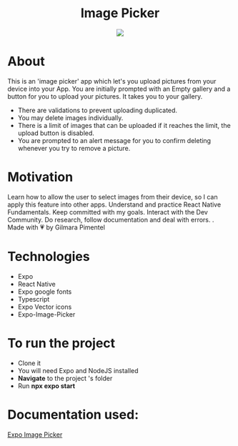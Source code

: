 <div align='center'>
<h1 align="center">Image Picker</h1>



<img src="https://ik.imagekit.io/cnbmdh4b9w/ezgif.com-resize_Z3dOOqUKt.gif?updatedAt=1678848397098"/>


</div>

# About

This is an 'image picker' app which let's you upload pictures from your device into your App.
You are initially prompted with an Empty gallery and a button for you to upload your pictures. It takes you to your gallery. 
- There are validations to prevent uploading duplicated.
- You may delete images individually.
- There is a limit of images that can be uploaded if it reaches the limit, the upload button is disabled.
- You are prompted to an alert message for you to confirm deleting whenever you try to remove a picture. 

# Motivation

Learn how to allow the user to select images from their device, so I can apply this feature into other apps.
Understand and practice React Native Fundamentals.
Keep committed with my goals.
Interact with the Dev Community.
Do research, follow documentation and deal with errors.
.</br>
Made with 💗 by Gilmara Pimentel


# Technologies

- Expo
- React Native
- Expo google fonts
- Typescript
- Expo Vector icons
- Expo-Image-Picker

# To run the project
- Clone it
- You will need Expo and NodeJS installed
- **Navigate** to the project 's folder 
- Run **npx expo start**

# Documentation used:

[Expo Image Picker](https://docs.expo.dev/versions/latest/sdk/imagepicker/)



